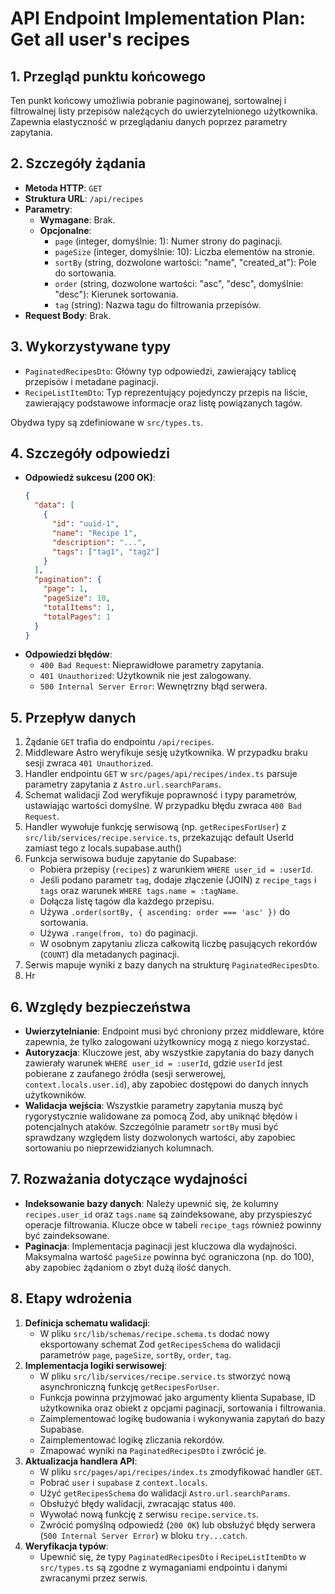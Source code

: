 # API Endpoint Implementation Plan: Get all user's recipes

## 1. Przegląd punktu końcowego
Ten punkt końcowy umożliwia pobranie paginowanej, sortowalnej i filtrowalnej listy przepisów należących do uwierzytelnionego użytkownika. Zapewnia elastyczność w przeglądaniu danych poprzez parametry zapytania.

## 2. Szczegóły żądania
- **Metoda HTTP**: `GET`
- **Struktura URL**: `/api/recipes`
- **Parametry**:
  - **Wymagane**: Brak.
  - **Opcjonalne**:
    - `page` (integer, domyślnie: 1): Numer strony do paginacji.
    - `pageSize` (integer, domyślnie: 10): Liczba elementów na stronie.
    - `sortBy` (string, dozwolone wartości: "name", "created_at"): Pole do sortowania.
    - `order` (string, dozwolone wartości: "asc", "desc", domyślnie: "desc"): Kierunek sortowania.
    - `tag` (string): Nazwa tagu do filtrowania przepisów.
- **Request Body**: Brak.

## 3. Wykorzystywane typy
- `PaginatedRecipesDto`: Główny typ odpowiedzi, zawierający tablicę przepisów i metadane paginacji.
- `RecipeListItemDto`: Typ reprezentujący pojedynczy przepis na liście, zawierający podstawowe informacje oraz listę powiązanych tagów.

Obydwa typy są zdefiniowane w `src/types.ts`.

## 4. Szczegóły odpowiedzi
- **Odpowiedź sukcesu (200 OK)**:
  ```json
  {
    "data": [
      {
        "id": "uuid-1",
        "name": "Recipe 1",
        "description": "...",
        "tags": ["tag1", "tag2"]
      }
    ],
    "pagination": {
      "page": 1,
      "pageSize": 10,
      "totalItems": 1,
      "totalPages": 1
    }
  }
  ```
- **Odpowiedzi błędów**:
  - `400 Bad Request`: Nieprawidłowe parametry zapytania.
  - `401 Unauthorized`: Użytkownik nie jest zalogowany.
  - `500 Internal Server Error`: Wewnętrzny błąd serwera.

## 5. Przepływ danych
1.  Żądanie `GET` trafia do endpointu `/api/recipes`.
2.  Middleware Astro weryfikuje sesję użytkownika. W przypadku braku sesji zwraca `401 Unauthorized`.
3.  Handler endpointu `GET` w `src/pages/api/recipes/index.ts` parsuje parametry zapytania z `Astro.url.searchParams`.
4.  Schemat walidacji Zod weryfikuje poprawność i typy parametrów, ustawiając wartości domyślne. W przypadku błędu zwraca `400 Bad Request`.
5.  Handler wywołuje funkcję serwisową (np. `getRecipesForUser`) z `src/lib/services/recipe.service.ts`, przekazując default UserId zamiast tego z locals.supabase.auth()
6.  Funkcja serwisowa buduje zapytanie do Supabase:
    -   Pobiera przepisy (`recipes`) z warunkiem `WHERE user_id = :userId`.
    -   Jeśli podano parametr `tag`, dodaje złączenie (JOIN) z `recipe_tags` i `tags` oraz warunek `WHERE tags.name = :tagName`.
    -   Dołącza listę tagów dla każdego przepisu.
    -   Używa `.order(sortBy, { ascending: order === 'asc' })` do sortowania.
    -   Używa `.range(from, to)` do paginacji.
    -   W osobnym zapytaniu zlicza całkowitą liczbę pasujących rekordów (`COUNT`) dla metadanych paginacji.
7.  Serwis mapuje wyniki z bazy danych na strukturę `PaginatedRecipesDto`.
8.  Hr

## 6. Względy bezpieczeństwa
- **Uwierzytelnianie**: Endpoint musi być chroniony przez middleware, które zapewnia, że tylko zalogowani użytkownicy mogą z niego korzystać.
- **Autoryzacja**: Kluczowe jest, aby wszystkie zapytania do bazy danych zawierały warunek `WHERE user_id = :userId`, gdzie `userId` jest pobierane z zaufanego źródła (sesji serwerowej, `context.locals.user.id`), aby zapobiec dostępowi do danych innych użytkowników.
- **Walidacja wejścia**: Wszystkie parametry zapytania muszą być rygorystycznie walidowane za pomocą Zod, aby uniknąć błędów i potencjalnych ataków. Szczególnie parametr `sortBy` musi być sprawdzany względem listy dozwolonych wartości, aby zapobiec sortowaniu po nieprzewidzianych kolumnach.

## 7. Rozważania dotyczące wydajności
- **Indeksowanie bazy danych**: Należy upewnić się, że kolumny `recipes.user_id` oraz `tags.name` są zaindeksowane, aby przyspieszyć operacje filtrowania. Klucze obce w tabeli `recipe_tags` również powinny być zaindeksowane.
- **Paginacja**: Implementacja paginacji jest kluczowa dla wydajności. Maksymalna wartość `pageSize` powinna być ograniczona (np. do 100), aby zapobiec żądaniom o zbyt dużą ilość danych.

## 8. Etapy wdrożenia
1.  **Definicja schematu walidacji**:
    -   W pliku `src/lib/schemas/recipe.schema.ts` dodać nowy eksportowany schemat Zod `getRecipesSchema` do walidacji parametrów `page`, `pageSize`, `sortBy`, `order`, `tag`.
2.  **Implementacja logiki serwisowej**:
    -   W pliku `src/lib/services/recipe.service.ts` stworzyć nową asynchroniczną funkcję `getRecipesForUser`.
    -   Funkcja powinna przyjmować jako argumenty klienta Supabase, ID użytkownika oraz obiekt z opcjami paginacji, sortowania i filtrowania.
    -   Zaimplementować logikę budowania i wykonywania zapytań do bazy Supabase.
    -   Zaimplementować logikę zliczania rekordów.
    -   Zmapować wyniki na `PaginatedRecipesDto` i zwrócić je.
3.  **Aktualizacja handlera API**:
    -   W pliku `src/pages/api/recipes/index.ts` zmodyfikować handler `GET`.
    -   Pobrać `user` i `supabase` z `context.locals`.
    -   Użyć `getRecipesSchema` do walidacji `Astro.url.searchParams`.
    -   Obsłużyć błędy walidacji, zwracając status `400`.
    -   Wywołać nową funkcję z serwisu `recipe.service.ts`.
    -   Zwrócić pomyślną odpowiedź (`200 OK`) lub obsłużyć błędy serwera (`500 Internal Server Error`) w bloku `try...catch`.
4.  **Weryfikacja typów**:
    -   Upewnić się, że typy `PaginatedRecipesDto` i `RecipeListItemDto` w `src/types.ts` są zgodne z wymaganiami endpointu i danymi zwracanymi przez serwis.
